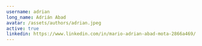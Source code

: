 ```yaml
---
username: adrian
long_name: Adrián Abad
avatar: /assets/authors/adrian.jpeg
active: true
linkedin: https://www.linkedin.com/in/mario-adrian-abad-mota-2866a469/
---
```

